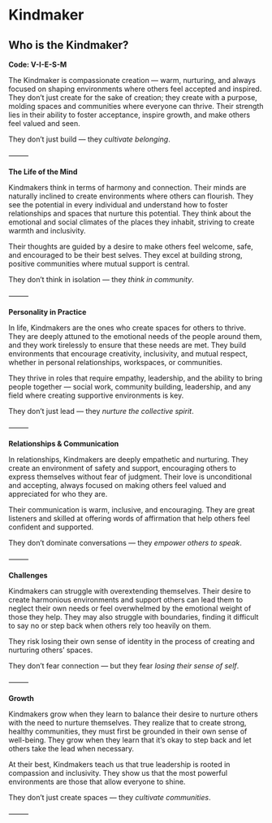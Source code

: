 # Kindmaker
## Who is the Kindmaker?
**Code: V-I-E-S-M**

The Kindmaker is compassionate creation — warm, nurturing, and always focused on shaping environments where others feel accepted and inspired. They don’t just create for the sake of creation; they create with a purpose, molding spaces and communities where everyone can thrive. Their strength lies in their ability to foster acceptance, inspire growth, and make others feel valued and seen.

They don’t just build — they *cultivate belonging*.

⸻

**The Life of the Mind**

Kindmakers think in terms of harmony and connection. Their minds are naturally inclined to create environments where others can flourish. They see the potential in every individual and understand how to foster relationships and spaces that nurture this potential. They think about the emotional and social climates of the places they inhabit, striving to create warmth and inclusivity.

Their thoughts are guided by a desire to make others feel welcome, safe, and encouraged to be their best selves. They excel at building strong, positive communities where mutual support is central.

They don’t think in isolation — they *think in community*.

⸻

**Personality in Practice**

In life, Kindmakers are the ones who create spaces for others to thrive. They are deeply attuned to the emotional needs of the people around them, and they work tirelessly to ensure that these needs are met. They build environments that encourage creativity, inclusivity, and mutual respect, whether in personal relationships, workspaces, or communities.

They thrive in roles that require empathy, leadership, and the ability to bring people together — social work, community building, leadership, and any field where creating supportive environments is key.

They don’t just lead — they *nurture the collective spirit*.

⸻

**Relationships & Communication**

In relationships, Kindmakers are deeply empathetic and nurturing. They create an environment of safety and support, encouraging others to express themselves without fear of judgment. Their love is unconditional and accepting, always focused on making others feel valued and appreciated for who they are.

Their communication is warm, inclusive, and encouraging. They are great listeners and skilled at offering words of affirmation that help others feel confident and supported.

They don’t dominate conversations — they *empower others to speak*.

⸻

**Challenges**

Kindmakers can struggle with overextending themselves. Their desire to create harmonious environments and support others can lead them to neglect their own needs or feel overwhelmed by the emotional weight of those they help. They may also struggle with boundaries, finding it difficult to say no or step back when others rely too heavily on them.

They risk losing their own sense of identity in the process of creating and nurturing others’ spaces.

They don’t fear connection — but they fear *losing their sense of self*.

⸻

**Growth**

Kindmakers grow when they learn to balance their desire to nurture others with the need to nurture themselves. They realize that to create strong, healthy communities, they must first be grounded in their own sense of well-being. They grow when they learn that it’s okay to step back and let others take the lead when necessary.

At their best, Kindmakers teach us that true leadership is rooted in compassion and inclusivity. They show us that the most powerful environments are those that allow everyone to shine.

They don’t just create spaces — they *cultivate communities*.

⸻
